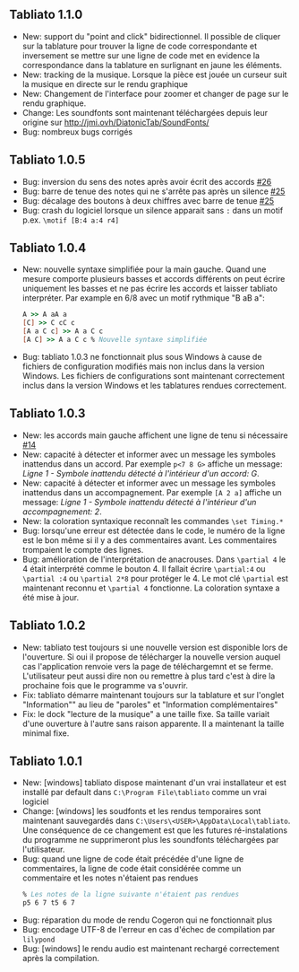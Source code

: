 ## Tabliato 1.1.0

- New: support du "point and click" bidirectionnel. Il possible de cliquer sur la tablature pour trouver la ligne de code correspondante et inversement se mettre sur une ligne de code met en evidence la correspondance dans la tablature en surlignant en jaune les éléments.
- New: tracking de la musique. Lorsque la pièce est jouée un curseur suit la musique en directe sur le rendu graphique
- New: Changement de l'interface pour zoomer et changer de page sur le rendu graphique.
- Change: Les soundfonts sont maintenant téléchargées depuis leur origine sur http://jmi.ovh/DiatonicTab/SoundFonts/
- Bug: nombreux bugs corrigés

## Tabliato 1.0.5

- Bug: inversion du sens des notes après avoir écrit des accords [#26](https://github.com/Jean-Romain/tabliato/issues/26)
- Bug: barre de tenue des notes qui ne s'arrête pas après un silence [#25](https://github.com/Jean-Romain/tabliato/issues/25)
- Bug: décalage des boutons à deux chiffres avec barre de tenue [#25](https://github.com/Jean-Romain/tabliato/issues/25)
- Bug: crash du logiciel lorsque un silence apparait sans `:` dans un motif p.ex. `\motif [B:4 a:4 r4]`


## Tabliato 1.0.4

- New: nouvelle syntaxe simplifiée pour la main gauche. Quand une mesure comporte plusieurs basses et accords différents on peut écrire uniquement les basses et ne pas écrire les accords et laisser tabliato interpréter. Par example en 6/8 avec un motif rythmique "B aB a":
  ```ly
  A >> A aA a
  [C] >> C cC c
  [A a C c] >> A a C c
  [A C] >> A a C c % Nouvelle syntaxe simplifiée
  ```
- Bug: tabliato 1.0.3 ne fonctionnait plus sous Windows à cause de fichiers de configuration modifiés mais non inclus dans la version Windows. Les fichiers de configurations sont maintenant correctement inclus dans la version Windows et les tablatures rendues correctement.

## Tabliato 1.0.3

- New: les accords main gauche affichent une ligne de tenu si nécessaire [#14](https://github.com/Jean-Romain/tabliato/issues/14)
- New: capacité à détecter et informer avec un message les symboles inattendus dans un accord. Par exemple `p<7 8 G>` affiche un message: *Ligne 1 - Symbole inattendu détecté à l'intérieur d'un accord: G*.
- New: capacité à détecter et informer avec un message les symboles inattendus dans un accompagnement. Par exemple `[A 2 a]` affiche un message: *Ligne 1 - Symbole inattendu détecté à l'intérieur d'un accompagnement: 2*.
- New: la coloration syntaxique reconnaît les commandes `\set Timing.*`
- Bug: lorsqu'une erreur est détectée dans le code, le numéro de la ligne est le bon même si il y a des commentaires avant. Les commentaires trompaient le compte des lignes.
- Bug: amélioration de l'interprétation de anacrouses. Dans `\partial 4` le 4 était interprété comme le bouton 4. Il fallait écrire `\partial:4` ou  `\partial :4` ou `\partial 2*8` pour protéger le 4. Le mot clé `\partial` est maintenant reconnu et `\partial 4` fonctionne. La coloration syntaxe a été mise à jour.

## Tabliato 1.0.2

- New: tabliato test toujours si une nouvelle version est disponible lors de l'ouverture. Si oui il propose de télécharger la nouvelle version auquel cas l'application renvoie vers la page de téléchargemnt et se ferme. L'utilisateur peut aussi dire non ou remettre à plus tard c'est à dire la prochaine fois que le programme va s'ouvrir.
- Fix: tabliato démarre maintenant toujours sur la tablature et sur l'onglet "Information"" au lieu de "paroles" et "Information complémentaires"
- Fix: le dock "lecture de la musique" a une taille fixe. Sa taille variait d'une ouverture à l'autre sans raison apparente. Il a maintenant la taille minimal fixe.


## Tabliato 1.0.1

- New: [windows] tabliato dispose maintenant d'un vrai installateur et est installé par default dans `C:\Program File\tabliato` comme un vrai logiciel
- Change: [windows] les soudfonts et les rendus temporaires sont maintenant sauvegardés dans `C:\Users\<USER>\AppData\Local\tabliato`. Une conséquence de ce changement est  que les futures ré-instalations du programme ne supprimeront plus les soundfonts téléchargées par l'utilisateur.
- Bug: quand une ligne de code était précédée d'une ligne de commentaires, la ligne de code était considérée comme un commentaire et les notes n'étaient pas rendues
  ```ly
  % Les notes de la ligne suivante n'étaient pas rendues
  p5 6 7 t5 6 7
  ```
- Bug: réparation du mode de rendu Cogeron qui ne fonctionnait plus
- Bug: encodage UTF-8 de l'erreur en cas d'échec de compilation par `lilypond`
- Bug: [windows] le rendu audio est maintenant rechargé correctement après la compilation.
